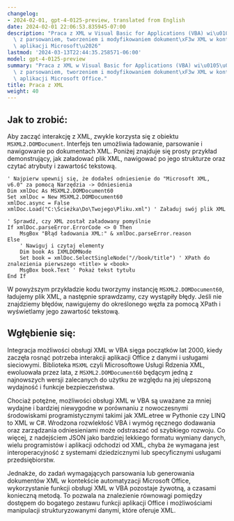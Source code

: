 ```yaml
---
changelog:
- 2024-02-01, gpt-4-0125-preview, translated from English
date: 2024-02-01 22:06:53.835945-07:00
description: "Praca z XML w Visual Basic for Applications (VBA) wi\u0105\u017Ce si\u0119\
  \ z parsowaniem, tworzeniem i modyfikowaniem dokument\xF3w XML w kontek\u015Bcie\
  \ aplikacji Microsoft\u2026"
lastmod: '2024-03-13T22:44:35.258571-06:00'
model: gpt-4-0125-preview
summary: "Praca z XML w Visual Basic for Applications (VBA) wi\u0105\u017Ce si\u0119\
  \ z parsowaniem, tworzeniem i modyfikowaniem dokument\xF3w XML w kontek\u015Bcie\
  \ aplikacji Microsoft Office."
title: Praca z XML
weight: 40
---
```


## Jak to zrobić:
Aby zacząć interakcję z XML, zwykle korzysta się z obiektu `MSXML2.DOMDocument`. Interfejs ten umożliwia ładowanie, parsowanie i nawigowanie po dokumentach XML. Poniżej znajduje się prosty przykład demonstrujący, jak załadować plik XML, nawigować po jego strukturze oraz czytać atrybuty i zawartość tekstową.

```basic
' Najpierw upewnij się, że dodałeś odniesienie do "Microsoft XML, v6.0" za pomocą Narzędzia -> Odniesienia
Dim xmlDoc As MSXML2.DOMDocument60
Set xmlDoc = New MSXML2.DOMDocument60
xmlDoc.async = False
xmlDoc.Load("C:\Ścieżka\Do\Twojego\Pliku.xml") ' Załaduj swój plik XML

' Sprawdź, czy XML został załadowany pomyślnie
If xmlDoc.parseError.ErrorCode <> 0 Then
    MsgBox "Błąd ładowania XML:" & xmlDoc.parseError.reason
Else
    ' Nawiguj i czytaj elementy
    Dim book As IXMLDOMNode
    Set book = xmlDoc.SelectSingleNode("//book/title") ' XPath do znalezienia pierwszego <title> w <book>
    MsgBox book.Text ' Pokaż tekst tytułu
End If
```

W powyższym przykładzie kodu tworzymy instancję `MSXML2.DOMDocument60`, ładujemy plik XML, a następnie sprawdzamy, czy wystąpiły błędy. Jeśli nie znajdziemy błędów, nawigujemy do określonego węzła za pomocą XPath i wyświetlamy jego zawartość tekstową.

## Wgłębienie się:
Integracja możliwości obsługi XML w VBA sięga początków lat 2000, kiedy zaczęła rosnąć potrzeba interakcji aplikacji Office z danymi i usługami sieciowymi. Biblioteka `MSXML` czyli Microsoftowe Usługi Rdzenia XML, ewoluowała przez lata, z `MSXML2.DOMDocument60` będącym jedną z najnowszych wersji zalecanych do użytku ze względu na jej ulepszoną wydajność i funkcje bezpieczeństwa.

Chociaż potężne, możliwości obsługi XML w VBA są uważane za mniej wydajne i bardziej niewygodne w porównaniu z nowoczesnymi środowiskami programistycznymi takimi jak XML.etree w Pythonie czy LINQ to XML w C#. Wrodzona rozwlekłość VBA i wymóg ręcznego dodawania oraz zarządzania odniesieniami może odstraszać od szybkiego rozwoju. Co więcej, z nadejściem JSON jako bardziej lekkiego formatu wymiany danych, wielu programistów i aplikacji odchodzi od XML, chyba że wymagana jest interoperacyjność z systemami dziedzicznymi lub specyficznymi usługami przedsiębiorstw.

Jednakże, do zadań wymagających parsowania lub generowania dokumentów XML w kontekście automatyzacji Microsoft Office, wykorzystanie funkcji obsługi XML w VBA pozostaje żywotną, a czasami konieczną metodą. To pozwala na znalezienie równowagi pomiędzy dostępem do bogatego zestawu funkcji aplikacji Office i możliwościami manipulacji strukturyzowanymi danymi, które oferuje XML.
